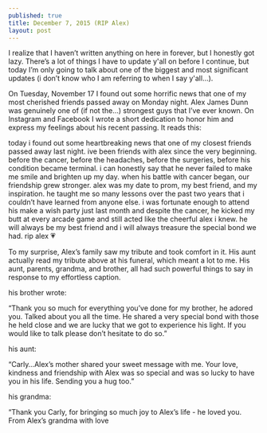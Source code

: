 ```yaml
---
published: true
title: December 7, 2015 (RIP Alex)
layout: post
---
```

I realize that I haven’t written anything on here in forever, but I honestly got lazy. There’s a lot of things I have to update y'all on before I continue, but today I’m only going to talk about one of the biggest and most significant updates (i don’t know who I am referring to when I say y'all…). 

On Tuesday, November 17 I found out some horrific news that one of my most cherished friends passed away on Monday night. Alex James Dunn was genuinely one of (if not the…) strongest guys that I’ve ever known. On Instagram and Facebook I wrote a short dedication to honor him and express my feelings about his recent passing. It reads this: 

today i found out some heartbreaking news that one of my closest friends passed away last night. ive been friends with alex since the very beginning. before the cancer, before the headaches, before the surgeries, before his condition became terminal. i can honestly say that he never failed to make me smile and brighten up my day. when his battle with cancer began, our friendship grew stronger. alex was my date to prom, my best friend, and my inspiration. he taught me so many lessons over the past two years that i couldn’t have learned from anyone else. i was fortunate enough to attend his make a wish party just last month and despite the cancer, he kicked my butt at every arcade game and still acted like the cheerful alex i knew. he will always be my best friend and i will always treasure the special bond we had. rip alex 💗

To my surprise, Alex’s family saw my tribute and took comfort in it. His aunt actually read my tribute above at his funeral, which meant a lot to me. His aunt, parents, grandma, and brother, all had such powerful things to say in response to my effortless caption. 

his brother wrote: 

“Thank you so much for everything you’ve done for my brother, he adored you. Talked about you all the time. He shared a very special bond with those he held close and we are lucky that we got to experience his light. If you would like to talk please don’t hesitate to do so.”

his aunt:

“Carly…Alex’s mother shared your sweet message with me. Your love, kindness and friendship with Alex was so special and was so lucky to have you in his life. Sending you a hug too.”

his grandma:

“Thank you Carly, for bringing so much joy to Alex’s life - he loved you. From Alex’s grandma with love